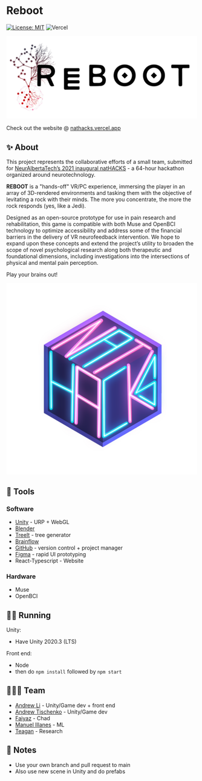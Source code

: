 # Reboot

[![License: MIT](https://img.shields.io/badge/License-MIT-blue.svg)](https://opensource.org/licenses/MIT) ![Vercel](https://vercelbadge.vercel.app/api/Zeyu-Li/natHACKS)

[![banner](img/banner.png)](https://nathacks.vercel.app/)

Check out the website @ [nathacks.vercel.app](https://nathacks.vercel.app/)

## ✨ About

This project represents the collaborative efforts of a small team, submitted for [NeurAlbertaTech’s 2021 inaugural natHACKS](https://nathacks.devpost.com/) - a 64-hour hackathon organized around neurotechnology. 

**REBOOT** is a "hands-off" VR/PC experience, immersing the player in an array of 3D-rendered environments and tasking them with the objective of levitating a rock with their minds. The more you concentrate, the more the rock responds (yes, like a Jedi). 

Designed as an open-source prototype for use in pain research and rehabilitation, this game is compatible with both Muse and OpenBCI technology to optimize accessibility and address some of the financial barriers in the delivery of VR neurofeedback intervention. We hope to expand upon these concepts and extend the project’s utility to broaden the scope of novel psychological research along both therapeutic and foundational dimensions, including investigations into the intersections of physical and mental pain perception. 

Play your brains out!

![natHACKS](img/natHACKS.png)



## 🔨 Tools

### Software

* [Unity](https://unity.com/) - URP + WebGL
* [Blender](https://www.blender.org/)
* [TreeIt](https://www.evolved-software.com/treeit/treeit) - tree generator
* [Brainflow](https://brainflow.org/)
* [GitHub](https://www.github.com) - version control + project manager
* [Figma](https://www.figma.com/file/IcfrvkiN2HaKL51XlhzF6Y/natHACKS?node-id=0%3A1) - rapid UI prototyping
* React-Typescript - Website

### Hardware

* Muse
* OpenBCI



## 🏃‍♀️ Running

Unity:

* Have Unity 2020.3 (LTS)

Front end:

* Node
* then do `npm install` followed by `npm start`



## 👨‍👧‍👧 Team

<!--- put your links here --->

* [Andrew Li](http://andrewli.site/) - Unity/Game dev + front end
* [Andrew Tischenko]() - Unity/Game dev 
* [Faiyaz]() - Chad 
* [Manuel Illanes]() - ML
* [Teagan]() - Research



## 📰 Notes

* Use your own branch and pull request to main
* Also use new scene in Unity and do prefabs 